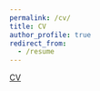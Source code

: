 ```yaml
---
permalink: /cv/
title: CV
author_profile: true
redirect_from:
  - /resume
---
```


[CV](https://mohilp1998.github.io/files/CV.pdf) 
<!---
[Long CV](https://kc1729.github.io/files/cv_Karan_Chadha.pdf) (4 pages) <br>
[Short CV](https://kc1729.github.io/files/short_cv_Karan_Chadha.pdf) (1 page)
-->
